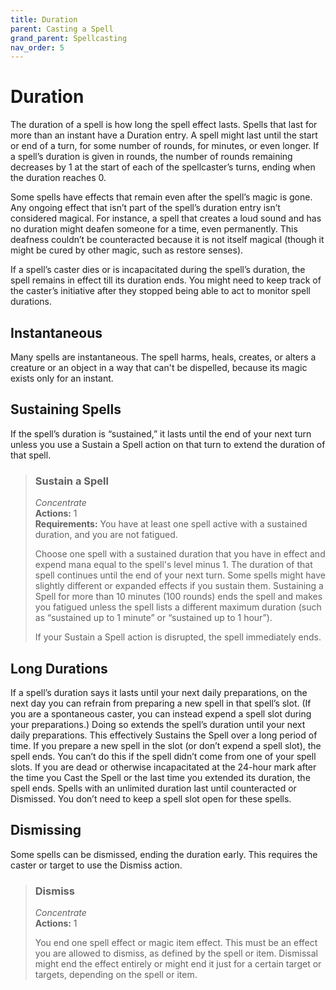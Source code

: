 ```yaml
---
title: Duration
parent: Casting a Spell
grand_parent: Spellcasting
nav_order: 5
---
```


# Duration
The duration of a spell is how long the spell effect lasts. Spells that last for more than an instant have a Duration entry. A spell might last until the start or end of a turn, for some number of rounds, for minutes, or even longer. If a spell’s duration is given in rounds, the number of rounds remaining decreases by 1 at the start of each of the spellcaster’s turns, ending when the duration reaches 0.

Some spells have effects that remain even after the spell’s magic is gone. Any ongoing effect that isn’t part of the spell’s duration entry isn’t considered magical. For instance, a spell that creates a loud sound and has no duration might deafen someone for a time, even permanently. This deafness couldn’t be counteracted because it is not itself magical (though it might be cured by other magic, such as restore senses).

If a spell’s caster dies or is incapacitated during the spell’s duration, the spell remains in effect till its duration ends. You might need to keep track of the caster’s initiative after they stopped being able to act to monitor spell durations.

## Instantaneous
Many spells are instantaneous. The spell harms, heals, creates, or alters a creature or an object in a way that can't be dispelled, because its magic exists only for an instant.

## Sustaining Spells
If the spell’s duration is “sustained,” it lasts until the end of your next turn unless you use a Sustain a Spell action on that turn to extend the duration of that spell.

> ### Sustain a Spell
> *Concentrate*<br>**Actions:** 1<br>**Requirements:** You have at least one spell active with a sustained duration, and you are not fatigued.
>
> Choose one spell with a sustained duration that you have in effect and expend mana equal to the spell's level minus 1. The duration of that spell continues until the end of your next turn. Some spells might have slightly different or expanded effects if you sustain them. Sustaining a Spell for more than 10 minutes (100 rounds) ends the spell and makes you fatigued unless the spell lists a different maximum duration (such as “sustained up to 1 minute” or “sustained up to 1 hour”).
>
> If your Sustain a Spell action is disrupted, the spell immediately ends.

## Long Durations
If a spell’s duration says it lasts until your next daily preparations, on the next day you can refrain from preparing a new spell in that spell’s slot. (If you are a spontaneous caster, you can instead expend a spell slot during your preparations.) Doing so extends the spell’s duration until your next daily preparations. This effectively Sustains the Spell over a long period of time. If you prepare a new spell in the slot (or don’t expend a spell slot), the spell ends. You can’t do this if the spell didn’t come from one of your spell slots. If you are dead or otherwise incapacitated at the 24-hour mark after the time you Cast the Spell or the last time you extended its duration, the spell ends. Spells with an unlimited duration last until counteracted or Dismissed. You don’t need to keep a spell slot open for these spells.

## Dismissing
Some spells can be dismissed, ending the duration early. This requires the caster or target to use the Dismiss action.

> ### Dismiss
> *Concentrate*<br>**Actions:** 1
>
> You end one spell effect or magic item effect. This must be an effect you are allowed to dismiss, as defined by the spell or item. Dismissal might end the effect entirely or might end it just for a certain target or targets, depending on the spell or item.
